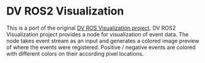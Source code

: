 # DV ROS2 Visualization

This is a port of the original [DV ROS Visualization project](https://gitlab.com/inivation/dv/dv-ros/-/tree/master/dv_ros_visualization).
DV ROS2 Visualization project provides a node for visualization of event data. The node takes event stream as an input
and generates a colored image preview of where the events were registered. Positive / negative events are colored
with different colors on their according pixel locations.